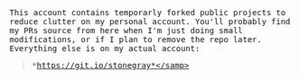 
<samp>This account contains temporarly forked public projects to reduce clutter on my personal account. You'll probably find my PRs source from here when I'm just doing small modifications, or if I plan to remove the repo later. Everything else is on my actual account:</samp>

> <samp>*https://git.io/stonegray*</samp>
  
  <!--
<samp>Here's a randomly selected picture of a cat:</samp>

![](https://cataas.com/cat)
-->
